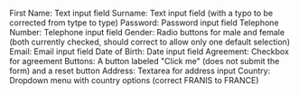First Name: Text input field
Surname: Text input field (with a typo to be corrected from tytpe to type)
Password: Password input field
Telephone Number: Telephone input field
Gender: Radio buttons for male and female (both currently checked, should correct to allow only one default selection)
Email: Email input field
Date of Birth: Date input field
Agreement: Checkbox for agreement
Buttons: A button labeled "Click me" (does not submit the form) and a reset button
Address: Textarea for address input
Country: Dropdown menu with country options (correct FRANIS to FRANCE)
